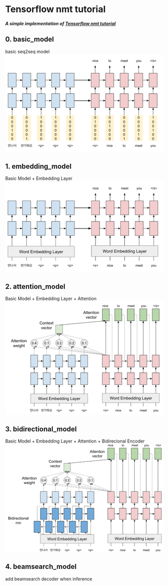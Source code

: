 # Tensorflow nmt tutorial
##### A simple implementation of [Tensorflow nmt tutorial](https://github.com/tensorflow/nmt)

## 0. basic_model
basic seq2seq model
![Basic Model](image/0_basic.png)


## 1. embedding_model
Basic Model + Embedding Layer
![Basic Model + Embedding Layer](image/1_embedding.png)


## 2. attention_model
Basic Model + Embedding Layer + Attention
![Basic Model + Embedding Layer + Attention](image/2_attention.png)


## 3. bidirectional_model
Basic Model + Embedding Layer + Attention + Bidirecional Encoder
![Basic Model + Embedding Layer + Attention + Bidirecional Encoder](image/3_bidirectional.png)


## 4. beamsearch_model
add beamsearch decoder when inference


